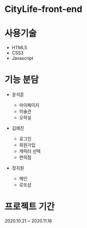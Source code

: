 # CityLife-front-end

# 사용기술

- HTML5
- CSS3
- Javascript

# 기능 분담
- 윤석훈 
    - 마이페이지
    - 미술관
    - 오락실

- 김예진
    - 로그인
    - 회원가입
    - 캐릭터 선택
    - 편의점

- 정지원
    - 메인
    - 로또샵

# 프로젝트 기간
2020.10.21 ~ 2020.11.16 
